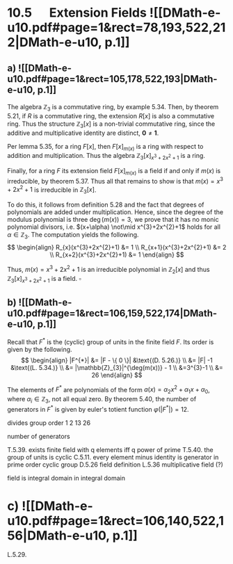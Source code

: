 
# 10.5      Extension Fields ![[DMath-e-u10.pdf#page=1&rect=78,193,522,212|DMath-e-u10, p.1]]

## a) ![[DMath-e-u10.pdf#page=1&rect=105,178,522,193|DMath-e-u10, p.1]]

The algebra $\mathbb{Z}_{3}$ is a commutative ring, by example 5.34. Then, by theorem 5.21, if $R$ is a commutative ring, the extension $R[x]$ is also a commutative ring. Thus the structure $\mathbb{Z}_{3}[x]$ is a non-trivial commutative ring, since the additive and multiplicative identity are distinct, $\mathbf{0}\neq \mathbf{1}$.

Per lemma 5.35, for a ring $F[x]$, then $F[x]_{m(x)}$ is a ring with respect to addition and multiplication. Thus the algebra $\mathbb{Z}_{3}[x]_{x^{3}+2x^{2}+1}$ is a ring.

Finally, for a ring $F$ its extension field $F[x]_{m(x)}$ is a field if and only if $m(x)$ is irreducible, by theorem 5.37. Thus all that remains to show is that $m(x) = x^{3}+2x^{2}+1$ is irreducible in $\mathbb{Z}_{3}[x]$.



To do this, it follows from definition 5.28 and the fact that degrees of polynomials are added under multiplication. Hence, since the degree of the modulus polynomial is three $\deg(m(x))=3$, we prove that it has no monic polynomial divisors, i.e. $(x+\alpha) \not\mid x^{3}+2x^{2}+1$ holds for all $\alpha \in \mathbb{Z}_{3}$. The computation yields the following.
$$
\begin{align}
R_{x}(x^{3}+2x^{2}+1) &= 1 \\
R_{x+1}(x^{3}+2x^{2}+1) &= 2 \\
R_{x+2}(x^{3}+2x^{2}+1) &= 1
\end{align}
$$

Thus, $m(x) = x^{3}+2x^{2}+1$ is an irreducible polynomial in $\mathbb{Z}_{2}[x]$ and thus $\mathbb{Z}_{3}[x]_{x^{3}+2x^{2}+1}$ is a field.
$\square$

## b) ![[DMath-e-u10.pdf#page=1&rect=106,159,522,174|DMath-e-u10, p.1]]

Recall that $F^{*}$ is the (cyclic) group of units in the finite field $F$. Its order is given by the following.
$$
\begin{align}
|F^{*}| &= |F - \{ 0 \}| &\text{(D. 5.26.)} \\
&= |F| -1 &\text{(L. 5.34.)} \\
&= |\mathbb{Z}_{3}|^{\deg(m(x))} - 1 \\
&=3^{3}-1  \\
&= 26
\end{align}
$$

The elements of $F^{*}$ are polynomials of the form $a(x) = \alpha_{2}x^{2} + \alpha_{1}x + \alpha_{0}$, where $\alpha_{i} \in \mathbb{Z}_{3}$, not all equal zero. By theorem 5.40, the number of generators in $F^{*}$ is given by euler's totient function $\varphi(|F^{*}|) = 12$.




divides group order
1
2
13
26


number of generators



T.5.39. exists finite field with q elements iff q power of prime
T.5.40. the group of units is cyclic
C.5.11. every element minus identity is generator in prime order cyclic group
D.5.26 field definition
L.5.36 multiplicative field (?)



field is integral domain
in integral domain

# c) ![[DMath-e-u10.pdf#page=1&rect=106,140,522,156|DMath-e-u10, p.1]]



L.5.29.
